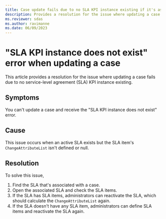 ```yaml
---
title: Case update fails due to no SLA KPI instance existing if it's associated with an active SLA
description: Provides a resolution for the issue where updating a case fails due to no SLA KPI instance existing.
ms.reviewer: sdas
ms.author: ravimanne
ms.date: 06/09/2023
---
```

# "SLA KPI instance does not exist" error when updating a case

This article provides a resolution for the issue where updating a case fails due to no service-level agreement (SLA) KPI instance existing.

## Symptoms

You can't update a case and receive the "SLA KPI instance does not exist" error.

## Cause

This issue occurs when an active SLA exists but the SLA item's `ChangeAttributeList` isn't defined or null.

## Resolution

To solve this issue, 

1. Find the SLA that's associated with a case.
2. Open the associated SLA and check the SLA items. 
3. If the SLA has SLA items, administrators can reactivate the SLA, which should calculate the `ChangeAttributeList` again.
4. If the SLA doesn't have any SLA item, administrators can define SLA items and reactivate the SLA again.
